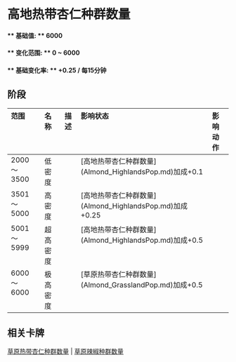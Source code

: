 # 高地热带杏仁种群数量  
#### ** 基础值: ** 6000   
#### ** 变化范围: ** 0 ~ 6000  
#### ** 基础变化率: ** +0.25 / 每15分钟   
## 阶段  
<table class="table table-bordered"><thead><tr ><th  style="text-align:left;vertical-align:top;" >范围</th><th  style="text-align:left;vertical-align:top;" >名称</th><th  style="text-align:left;vertical-align:top;" >描述</th><th  style="text-align:left;vertical-align:top;" >影响状态</th><th  style="text-align:left;vertical-align:top;" >影响动作</th></tr></thead><tr ><td  style="text-align:left;vertical-align:top;" >2000 ～ 3500</td><td  style="text-align:left;vertical-align:top;" >低密度</td><td  style="text-align:left;vertical-align:top;" ></td><td  style="text-align:left;vertical-align:top;" >[高地热带杏仁种群数量](Almond_HighlandsPop.md)加成+0.1</td><td  style="text-align:left;vertical-align:top;" ></td></tr><tr ><td  style="text-align:left;vertical-align:top;" >3501 ～ 5000</td><td  style="text-align:left;vertical-align:top;" >高密度</td><td  style="text-align:left;vertical-align:top;" ></td><td  style="text-align:left;vertical-align:top;" >[高地热带杏仁种群数量](Almond_HighlandsPop.md)加成+0.25</td><td  style="text-align:left;vertical-align:top;" ></td></tr><tr ><td  style="text-align:left;vertical-align:top;" >5001 ～ 5999</td><td  style="text-align:left;vertical-align:top;" >超高密度</td><td  style="text-align:left;vertical-align:top;" ></td><td  style="text-align:left;vertical-align:top;" >[高地热带杏仁种群数量](Almond_HighlandsPop.md)加成+0.5</td><td  style="text-align:left;vertical-align:top;" ></td></tr><tr ><td  style="text-align:left;vertical-align:top;" >6000 ～ 6000</td><td  style="text-align:left;vertical-align:top;" >极高密度</td><td  style="text-align:left;vertical-align:top;" ></td><td  style="text-align:left;vertical-align:top;" >[草原热带杏仁种群数量](Almond_GrasslandPop.md)加成+0.5</td><td  style="text-align:left;vertical-align:top;" ></td></tr></tbody></table>  
  
## 相关卡牌  
[草原热带杏仁种群数量](Almond_GrasslandPop.md)  |  [草原辣椒种群数量](Chilies_GrasslandPop.md)  


<script>document.title="高地热带杏仁种群数量 - 卡牌生存百科 Card Survival Wiki";</script>